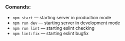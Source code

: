 ### Comands:

- `npm start` &mdash; starting server in production mode
- `npm run dev` &mdash; starting server in development mode
- `npm run lint` &mdash; starting eslint checking
- `npm lint:fix` &mdash; starting eslint bugfix
